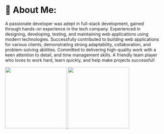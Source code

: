 # 💫 About Me:
A passionate developer was adept in full-stack development, gained through hands-on experience in the tech company. Experienced in designing, developing, testing, and maintaining web applications using modern technologies. Successfully contributed to building web applications for various clients, demonstrating strong adaptability, collaboration, and problem-solving abilities. Committed to delivering high-quality work with a keen attention to detail, and time management skills. A friendly team player who loves to work hard, learn quickly, and help make projects successful!

<a href="https://github-readme-stats.vercel.app/api?username=sovannarapov&theme=transparent&hide_border=false&include_all_commits=true&count_private=true">
  <img height=200 src="https://github-readme-stats.vercel.app/api?username=sovannarapov&theme=transparent&hide_border=false&include_all_commits=true&count_private=true&card_width=320" />
</a>
<a href="https://github-readme-stats.vercel.app/api/top-langs/?username=sovannarapov&theme=transparent&hide_border=false&include_all_commits=true&count_private=true&layout=donut">
  <img height=200 src="https://github-readme-stats.vercel.app/api/top-langs/?username=sovannarapov&theme=transparent&hide_border=false&include_all_commits=true&count_private=true&layout=compact&card_width=330" />
</a>
